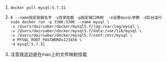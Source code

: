 1. ``` shell
   docker pull mysql:5.7.31
   ```

2. ```shell
   # --name指定容器名字 -v目录挂载 -p指定端口映射  -e设置mysql参数 -d后台运行
   sudo docker run -p 3306:3306 --name mysql \
   -v /Users/dairsaber/docker/mysql5.7/log:/var/log/mysql \
   -v /Users/dairsaber/docker/mysql5.7/data:/var/lib/mysql \
   -v /Users/dairsaber/docker/mysql5.7/conf:/etc/mysql \
   -e MYSQL_ROOT_PASSWORD=123456 \
   -d mysql:5.7.31
   
   ```

3. 注意我这边是在mac上的文件映射挂载

